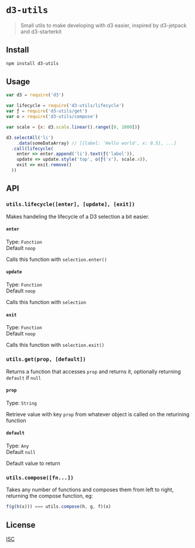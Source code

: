 # `d3-utils`

> Small utils to make developing with d3 easier, inspired by d3-jetpack and d3-starterkit

## Install

```sh
npm install d3-utils
```

## Usage

```js
var d3 = require('d3')

var lifecycle = require('d3-utils/lifecycle')
var ƒ = require('d3-utils/get')
var o = require('d3-utils/compose')

var scale = {x: d3.scale.linear().range([0, 1000])}

d3.selectAll('li')
    .data(someDataArray) // [{label: 'Hello world', x: 0.5}, ...]
  .call(lifecycle(
    enter => enter.append('li').text(ƒ('label')),
    update => update.style('top', o(ƒ('x'), scale.x)),
    exit => exit.remove()
  ))

```

## API

### `utils.lifecycle([enter], [update], [exit])`

Makes handeling the lifecycle of a D3 selection a bit easier.

#### `enter`
Type: `Function`<br>
Default `noop`

Calls this function with `selection.enter()`

#### `update`
Type: `Function`<br>
Default `noop`

Calls this function with `selection`

#### `exit`
Type: `Function`<br>
Default `noop`

Calls this function with `selection.exit()`

### `utils.get(prop, [default])`

Returns a function that accesses `prop` and returns it, optionally returning
`default` if `null`

#### `prop`
Type: `String`

Retrieve value with key `prop` from whatever object is called on the returining
function

#### `default`
Type: `Any`<br>
Default `null`

Default value to return

### `utils.compose([fn...])`

Takes any number of functions and composes them from left to right, returning
the compose function, eg:

```js
f(g(h(x))) === utils.compose(h, g, f)(x)
```

## License

[ISC](LICENSE.md)

